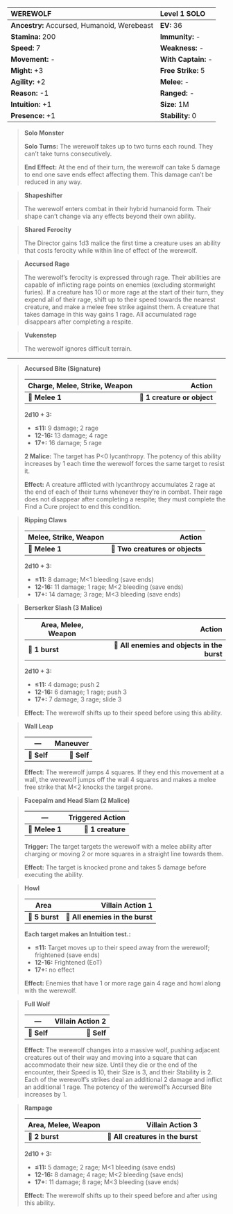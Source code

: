 | **WEREWOLF**                             | Level 1 SOLO                             |
|:-----------------------------------------|:-----------------------------------------|
| **Ancestry:** Accursed, Humanoid, Werebeast | **EV:** 36                               |
| **Stamina:** 200                         | **Immunity:** -                          |
| **Speed:** 7                             | **Weakness:** -                          |
| **Movement:** -                          | **With Captain:** -                      |
| **Might:** +3                            | **Free Strike:** 5                       |
| **Agility:** +2                          | **Melee:** -                             |
| **Reason:** -1                           | **Ranged:** -                            |
| **Intuition:** +1                        | **Size:** 1M                             |
| **Presence:** +1                         | **Stability:** 0                         |

> **Solo Monster**
> 
> **Solo Turns:** The werewolf takes up to two turns each round. They can’t take turns consecutively.
> 
> **End Effect:** At the end of their turn, the werewolf can take 5 damage to end one save ends effect affecting them. This damage can’t be reduced in any way.

> **Shapeshifter**
> 
> The werewolf enters combat in their hybrid humanoid form. Their shape can’t change via any effects beyond their own ability.

> **Shared Ferocity**
> 
> The Director gains 1d3 malice the first time a creature uses an ability that costs ferocity while within line of effect of the werewolf.

> **Accursed Rage**
> 
> The werewolf’s ferocity is expressed through rage. Their abilities are capable of inflicting rage points on enemies (excluding stormwight furies). If a creature has 10 or more rage at the start of their turn, they expend all of their rage, shift up to their speed towards the nearest creature, and make a melee free strike against them. A creature that takes damage in this way gains 1 rage. All accumulated rage disappears after completing a respite.

> **Vukenstep**
> 
> The werewolf ignores difficult terrain.

---

> **Accursed Bite (Signature)**
> 
> | **Charge, Melee, Strike, Weapon** |                  **Action** |
> | --------------------------------- | ---------------------------:|
> | **📏 Melee 1**                    | **🎯 1 creature or object** |
> 
> **2d10 + 3:**
> 
> - **≤11:** 9 damage; 2 rage
> - **12-16:** 13 damage; 4 rage
> - **17+:** 16 damage; 5 rage
> 
> **2 Malice:** The target has P<0 lycanthropy. The potency of this ability increases by 1 each time the werewolf forces the same target to resist it.
> 
> **Effect:** A creature afflicted with lycanthropy accumulates 2 rage at the end of each of their turns whenever they’re in combat. Their rage does not disappear after completing a respite; they must complete the Find a Cure project to end this condition.

> **Ripping Claws**
> 
> | **Melee, Strike, Weapon** |                      **Action** |
> | ------------------------- | -------------------------------:|
> | **📏 Melee 1**            | **🎯 Two creatures or objects** |
> 
> **2d10 + 3:**
> 
> - **≤11:** 8 damage; M<1 bleeding (save ends)
> - **12-16:** 11 damage; 1 rage; M<2 bleeding (save ends)
> - **17+:** 14 damage; 3 rage; M<3 bleeding (save ends)

> **Berserker Slash (3 Malice)**
> 
> | **Area, Melee, Weapon** |                                  **Action** |
> | ----------------------- | -------------------------------------------:|
> | **📏 1 burst**          | **🎯 All enemies and objects in the burst** |
> 
> **2d10 + 3:**
> 
> - **≤11:** 4 damage; push 2
> - **12-16:** 6 damage; 1 rage; push 3
> - **17+:** 7 damage; 3 rage; slide 3
> 
> **Effect:** The werewolf shifts up to their speed before using this ability.

> **Wall Leap**
> 
> | **—**       | **Maneuver** |
> | ----------- | ------------:|
> | **📏 Self** |  **🎯 Self** |
> 
> **Effect:** The werewolf jumps 4 squares. If they end this movement at a wall, the werewolf jumps off the wall 4 squares and makes a melee free strike that M<2 knocks the target prone.

> **Facepalm and Head Slam (2 Malice)**
> 
> | **—**          | **Triggered Action** |
> | -------------- | --------------------:|
> | **📏 Melee 1** |    **🎯 1 creature** |
> 
> **Trigger:** The target targets the werewolf with a melee ability after charging or moving 2 or more squares in a straight line towards them.
> 
> **Effect:** The target is knocked prone and takes 5 damage before executing the ability.

> **Howl**
> 
> | **Area**       |            **Villain Action 1** |
> | -------------- | -------------------------------:|
> | **📏 5 burst** | **🎯 All enemies in the burst** |
> 
> **Each target makes an Intuition test.:**
> 
> - **≤11:** Target moves up to their speed away from the werewolf; frightened (save ends)
> - **12-16:** Frightened (EoT)
> - **17+:** no effect
> 
> **Effect:** Enemies that have 1 or more rage gain 4 rage and howl along with the werewolf.

> **Full Wolf**
> 
> | **—**       | **Villain Action 2** |
> | ----------- | --------------------:|
> | **📏 Self** |          **🎯 Self** |
> 
> **Effect:** The werewolf changes into a massive wolf, pushing adjacent creatures out of their way and moving into a square that can accommodate their new size. Until they die or the end of the encounter, their Speed is 10, their Size is 3, and their Stability is 2. Each of the werewolf’s strikes deal an additional 2 damage and inflict an additional 1 rage. The potency of the werewolf’s Accursed Bite increases by 1.

> **Rampage**
> 
> | **Area, Melee, Weapon** |              **Villain Action 3** |
> | ----------------------- | ---------------------------------:|
> | **📏 2 burst**          | **🎯 All creatures in the burst** |
> 
> **2d10 + 3:**
> 
> - **≤11:** 5 damage; 2 rage; M<1 bleeding (save ends)
> - **12-16:** 8 damage; 4 rage; M<2 bleeding (save ends)
> - **17+:** 11 damage; 8 rage; M<3 bleeding (save ends)
> 
> **Effect:** The werewolf shifts up to their speed before and after using this ability.
